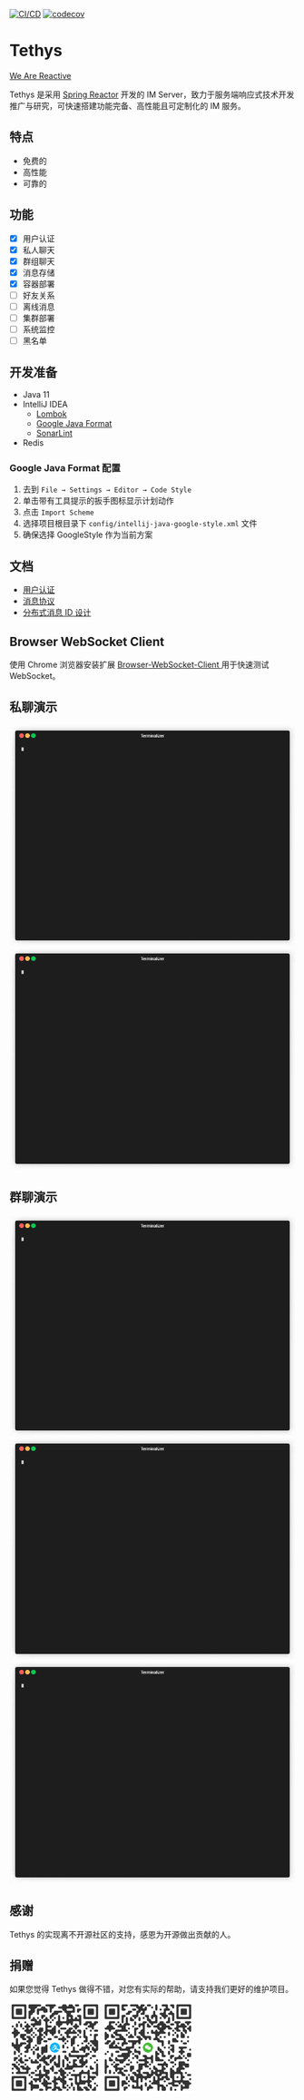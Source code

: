 [![CI/CD](https://github.com/kevin70/tethys/workflows/Tethys%20CI/CD/badge.svg)](https://github.com/kevin70/tethys/actions)
[![codecov](https://codecov.io/gh/kevin70/tethys/branch/main/graph/badge.svg?token=BRJECD0HF0)](https://codecov.io/gh/kevin70/tethys)

# Tethys
[We Are Reactive](https://www.reactivemanifesto.org/zh-CN)

Tethys 是采用 [Spring Reactor](https://projectreactor.io/) 开发的 IM Server，致力于服务端响应式技术开发推广与研究，可快速搭建功能完备、高性能且可定制化的 IM 服务。

## 特点
- 免费的
- 高性能
- 可靠的

## 功能
- [x] 用户认证
- [x] 私人聊天
- [x] 群组聊天
- [x] 消息存储
- [x] 容器部署
- [ ] 好友关系
- [ ] 离线消息
- [ ] 集群部署
- [ ] 系统监控
- [ ] 黑名单

## 开发准备
- Java 11
- IntelliJ IDEA
    - [Lombok](https://plugins.jetbrains.com/plugin/6317-lombok)
    - [Google Java Format](https://plugins.jetbrains.com/plugin/8527-google-java-format)
    - [SonarLint](https://www.sonarlint.org/intellij)
- Redis

### Google Java Format 配置
1. 去到 `File → Settings → Editor → Code Style`
2. 单击带有工具提示的扳手图标显示计划动作
3. 点击 `Import Scheme`
4. 选择项目根目录下 `config/intellij-java-google-style.xml` 文件
5. 确保选择 GoogleStyle 作为当前方案

## 文档
- [用户认证](docs/design/authentication.md)
- [消息协议](docs/design/message_protocol.md)
- [分布式消息 ID 设计](docs/design/message_id.md)

## Browser WebSocket Client
使用 Chrome 浏览器安装扩展 [Browser-WebSocket-Client
](https://github.com/abeade/browser-websocket-client) 用于快速测试 WebSocket。

## 私聊演示
![](docs/images/p-msg-44.gif)
![](docs/images/p-msg-55.gif)

## 群聊演示
![](docs/images/g-msg-44.gif)
![](docs/images/g-msg-55.gif)
![](docs/images/g-msg-66.gif)

## 感谢
Tethys 的实现离不开源社区的支持，感恩为开源做出贡献的人。

## 捐赠
如果您觉得 Tethys 做得不错，对您有实际的帮助，请支持我们更好的维护项目。

![Alipay](docs/images/alipay_qrcode.png)
![Wechat](docs/images/wechat_qrcode.png)
